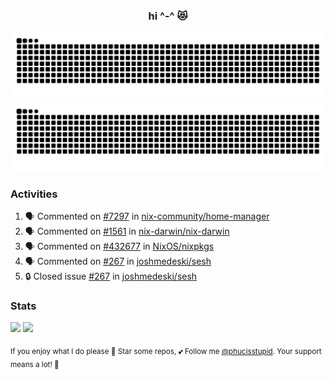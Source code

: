 <h3 align="center">hi ^-^ 😻</h3>

![GitHub Contribution Grid Snake (Dark)](https://raw.githubusercontent.com/phucisstupid/phucisstupid/output/catppuccin-mocha.svg#gh-dark-mode-only)
![GitHub Contribution Grid Snake (Light)](https://raw.githubusercontent.com/phucisstupid/phucisstupid/output/github-contribution-grid-snake.svg#gh-light-mode-only)

### Activities

<!--START_SECTION:activity-->
1. 🗣 Commented on [#7297](https://github.com/nix-community/home-manager/issues/7297#issuecomment-3176054236) in [nix-community/home-manager](https://github.com/nix-community/home-manager)
2. 🗣 Commented on [#1561](https://github.com/nix-darwin/nix-darwin/pull/1561#issuecomment-3175143573) in [nix-darwin/nix-darwin](https://github.com/nix-darwin/nix-darwin)
3. 🗣 Commented on [#432677](https://github.com/NixOS/nixpkgs/pull/432677#issuecomment-3174759072) in [NixOS/nixpkgs](https://github.com/NixOS/nixpkgs)
4. 🗣 Commented on [#267](https://github.com/joshmedeski/sesh/issues/267#issuecomment-3171122879) in [joshmedeski/sesh](https://github.com/joshmedeski/sesh)
5. 🔒 Closed issue [#267](https://github.com/joshmedeski/sesh/issues/267) in [joshmedeski/sesh](https://github.com/joshmedeski/sesh)
<!--END_SECTION:activity-->

### Stats

<div>
  <img width=400 src="https://github-readme-stats.vercel.app/api?username=phucisstupid&show_icons=true&theme=catppuccin_mocha"/>
  <img width=400 src="https://github-readme-stats.vercel.app/api/top-langs?username=phucisstupid&layout=compact&theme=catppuccin_mocha&card_width=395"/>
</div>

<sub>If you enjoy what I do please 🌟 Star some repos, 💕 Follow me [@phucisstupid](https://github.com/phucisstupid). Your support means a lot! 🥰

